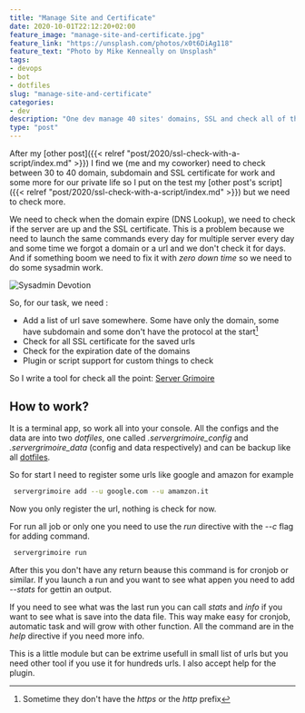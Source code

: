 ```yaml
---
title: "Manage Site and Certificate"
date: 2020-10-01T22:12:20+02:00
feature_image: "manage-site-and-certificate.jpg"
feature_link: "https://unsplash.com/photos/x0t6DiAg118"
feature_text: "Photo by Mike Kenneally on Unsplash"
tags:
- devops
- bot
- dotfiles
slug: "manage-site-and-certificate"
categories: 
- dev
description: "One dev manage 40 sites' domains, SSL and check all of them with a package"
type: "post"
---
```


After my [other post]({{< relref "post/2020/ssl-check-with-a-script/index.md" >}}) I find we (me and my coworker) need to check between 30 to 40 domain, subdomain and SSL certificate for work and some more for our private life so I put on the test my [other post's script]({{< relref "post/2020/ssl-check-with-a-script/index.md" >}}) but we need to check more. 

We need to check when the domain expire (DNS Lookup), we need to check if the server are up and the SSL certificate. This is a problem because we need to launch the same commands every day for multiple server every day and some time we forgot a domain or a url and we don't check it for days. And if something boom we need to fix it with *zero down time* so we need to do some sysadmin work.

![Sysadmin Devotion](https://imgs.xkcd.com/comics/devotion_to_duty.png)

So, for our task, we need :

* Add a list of url save somewhere. Some have only the domain, some have subdomain and some don't have the protocol at the start[^1]
* Check for all SSL certificate for the saved urls
* Check for the expiration date of the domains
* Plugin or script support for custom things to check

So I write a tool for check all the point: [Server Grimoire](https://github.com/fundor333/servergrimoire)

## How to work?

It is a terminal app, so work all into your console. All the configs and the data are into two *dotfiles*, one called *.servergrimoire_config* and *.servergrimoire_data* (config and data respectively) and can be backup like all [dotfiles](/tags/dotfiles/).

So for start I need to register some urls like google and amazon for example

``` bash
 servergrimoire add --u google.com --u amamzon.it
```

Now you only register the url, nothing is check for now.

For run all job or only one you need to use the *run* directive with the *--c* flag for adding command. 

```bash
 servergrimoire run
```

After this you don't have any return beause this command is for cronjob or similar. If you launch a run and you want to see what appen you need to add *--stats* for gettin an output.

If you need to see what was the last run you can call *stats* and *info* if you want to see what is save into the data file. This way make easy for cronjob, automatic task and will grow with other function. All the command are in the *help* directive if you need more info.

This is a little module but can be extrime usefull in small list of urls but you need other tool if you use it for hundreds urls. 
I also accept help for the plugin.


[^1]: Sometime they don't have the *https* or the *http* prefix
